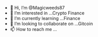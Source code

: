 - 👋 Hi, I’m @Magicweeds87
- 👀 I’m interested in ...Crypto Finance
- 🌱 I’m currently learning ...Finance
- 💞️ I’m looking to collaborate on ...Gitcoin
- 📫 How to reach me ...

<!---
Magicweeds87/Magicweeds87 is a ✨ special ✨ repository because its `README.md` (this file) appears on your GitHub profile.
You can click the Preview link to take a look at your changes.
--->

